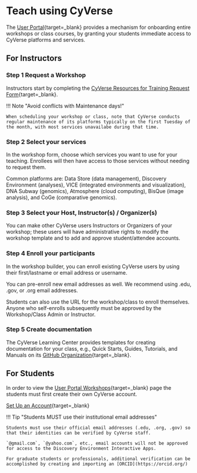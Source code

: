 # Teach using CyVerse 

The [User Portal](https://user.cyverse.org){target=_blank} provides a mechanism for onboarding entire workshops or class courses, by granting your students immediate access to CyVerse platforms and services.

## For Instructors

### Step 1 Request a Workshop

Instructors start by completing the [CyVerse Resources for Training Request Form](https://user.cyverse.org/requests/8){target=_blank}. 

!!! Note "Avoid conflicts with Maintenance days!"

    When scheduling your workshop or class, note that CyVerse conducts regular maintenance of its platforms typically on the first Tuesday of the month, with most services unavailabe during that time. 
    
### Step 2 Select your services

In the workshop form, choose which services you want to use for your teaching. Enrollees will then have access to
those services without needing to request them.

Common platforms are: Data Store (data management), Discovery Environment (analyses), VICE (integrated environments and visualization), DNA Subway (genomics), Atmosphere (cloud computing), BisQue (image analysis), and CoGe (comparative genomics).

### Step 3 Select your Host, Instructor(s) / Organizer(s)

You can make other CyVerse users Instructors or Organizers of your workshop; these users will have administrative rights to modify the workshop template and to add and approve student/attendee accounts.

### Step 4 Enroll your participants

In the workshop builder, you can enroll existing CyVerse users by using their first/lastname or email address or username. 

You can pre-enroll new email addresses as well. We recommend using .edu, .gov, or .org email addresses. 

Students can also use the URL for the workshop/class to enroll themselves. Anyone who self-enrolls subsequently must be approved by the Workshop/Class Admin or Instructor.

### Step 5 Create documentation

The CyVerse Learning Center provides templates for creating documentation for your class, e.g., Quick Starts, Guides, Tutorials, and Manuals on its [GitHub Organization](){target=_blank}.

## For Students

In order to view the [User Portal Workshops](https://user.cyverse.org){target=_blank} page the students must first create their own CyVerse account.

[Set Up an Account](account.md){target=_blank}

!!! Tip "Students MUST use their institutional email addresses"

    Students must use their official email addresses (.edu, .org, .gov) so that their identities can be verified by CyVerse staff.
    
    `@gmail.com`, `@yahoo.com`, etc., email accounts will not be approved for access to the Discovery Environment Interactive Apps.
    
    For graduate students or professionals, additional verification can be accomplished by creating and importing an [ORCID](https://orcid.org/)
    
